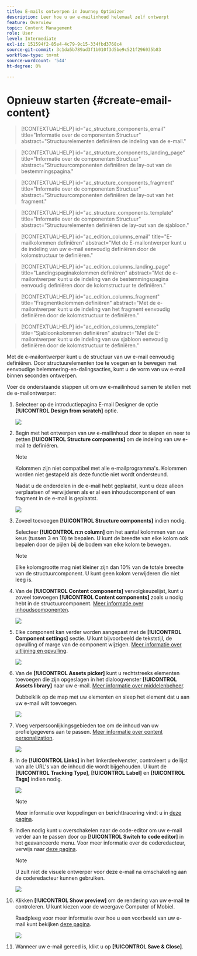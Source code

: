 ```yaml
---
title: E-mails ontwerpen in Journey Optimizer
description: Leer hoe u uw e-mailinhoud helemaal zelf ontwerpt
feature: Overview
topic: Content Management
role: User
level: Intermediate
exl-id: 151594f2-85e4-4c79-9c15-334fbd3768c4
source-git-commit: 3c1da5b789ad3f1b010f3d5be9c521f296035b83
workflow-type: tm+mt
source-wordcount: '544'
ht-degree: 0%

---
```


# Opnieuw starten {#create-email-content}

>[!CONTEXTUALHELP]
>id="ac_structure_components_email"
>title="Informatie over de componenten Structuur"
>abstract="Structuurelementen definiëren de indeling van de e-mail."

>[!CONTEXTUALHELP]
>id="ac_structure_components_landing_page"
>title="Informatie over de componenten Structuur"
>abstract="Structuurcomponenten definiëren de lay-out van de bestemmingspagina."

>[!CONTEXTUALHELP]
>id="ac_structure_components_fragment"
>title="Informatie over de componenten Structuur"
>abstract="Structuurcomponenten definiëren de lay-out van het fragment."

>[!CONTEXTUALHELP]
>id="ac_structure_components_template"
>title="Informatie over de componenten Structuur"
>abstract="Structuurelementen definiëren de lay-out van de sjabloon."


>[!CONTEXTUALHELP]
>id="ac_edition_columns_email"
>title="E-mailkolommen definiëren"
>abstract="Met de E-mailontwerper kunt u de indeling van uw e-mail eenvoudig definiëren door de kolomstructuur te definiëren."

>[!CONTEXTUALHELP]
>id="ac_edition_columns_landing_page"
>title="Landingspaginakolommen definiëren"
>abstract="Met de e-mailontwerper kunt u de indeling van de bestemmingspagina eenvoudig definiëren door de kolomstructuur te definiëren."

>[!CONTEXTUALHELP]
>id="ac_edition_columns_fragment"
>title="Fragmentkolommen definiëren"
>abstract="Met de e-mailontwerper kunt u de indeling van het fragment eenvoudig definiëren door de kolomstructuur te definiëren."

>[!CONTEXTUALHELP]
>id="ac_edition_columns_template"
>title="Sjabloonkolommen definiëren"
>abstract="Met de E-mailontwerper kunt u de indeling van uw sjabloon eenvoudig definiëren door de kolomstructuur te definiëren."


Met de e-mailontwerper kunt u de structuur van uw e-mail eenvoudig definiëren. Door structuurelementen toe te voegen en te bewegen met eenvoudige belemmering-en-dalingsacties, kunt u de vorm van uw e-mail binnen seconden ontwerpen.

Voer de onderstaande stappen uit om uw e-mailinhoud samen te stellen met de e-mailontwerper:

1. Selecteer op de introductiepagina E-mail Designer de optie **[!UICONTROL Design from scratch]** optie.

   ![](assets/email_designer.png)

1. Begin met het ontwerpen van uw e-mailinhoud door te slepen en neer te zetten **[!UICONTROL Structure components]** om de indeling van uw e-mail te definiëren.

   >[!NOTE]
   >
   >Kolommen zijn niet compatibel met alle e-mailprogramma&#39;s. Kolommen worden niet gestapeld als deze functie niet wordt ondersteund.
   >
   >Nadat u de onderdelen in de e-mail hebt geplaatst, kunt u deze alleen verplaatsen of verwijderen als er al een inhoudscomponent of een fragment in de e-mail is geplaatst.

   ![](assets/email_designer_2.png)

1. Zoveel toevoegen **[!UICONTROL Structure components]** indien nodig.

   Selecteer **[!UICONTROL n:n column]** om het aantal kolommen van uw keus (tussen 3 en 10) te bepalen. U kunt de breedte van elke kolom ook bepalen door de pijlen bij de bodem van elke kolom te bewegen.

   >[!NOTE]
   >
   >Elke kolomgrootte mag niet kleiner zijn dan 10% van de totale breedte van de structuurcomponent. U kunt geen kolom verwijderen die niet leeg is.

1. Van de **[!UICONTROL Content components]** vervolgkeuzelijst, kunt u zoveel toevoegen **[!UICONTROL Content components]** zoals u nodig hebt in de structuurcomponent. [Meer informatie over inhoudscomponenten](content-components.md).

   ![](assets/email_designer_3.png)

1. Elke component kan verder worden aangepast met de **[!UICONTROL Component settings]** sectie. U kunt bijvoorbeeld de tekststijl, de opvulling of marge van de component wijzigen. [Meer informatie over uitlijning en opvulling](adjusting-vertical-alignment-and-padding.md).

   ![](assets/email_designer_4.png)

1. Van de **[!UICONTROL Assets picker]** kunt u rechtstreeks elementen toevoegen die zijn opgeslagen in het dialoogvenster **[!UICONTROL Assets library]** naar uw e-mail. [Meer informatie over middelenbeheer](assets-essentials.md).

   Dubbelklik op de map met uw elementen en sleep het element dat u aan uw e-mail wilt toevoegen.

   ![](assets/email_designer_5.png)

1. Voeg verpersoonlijkingsgebieden toe om de inhoud van uw profielgegevens aan te passen. [Meer informatie over content personalization](../personalization/personalize.md).

   ![](assets/email_designer_6.png)

1. In de **[!UICONTROL Links]** in het linkerdeelvenster, controleert u de lijst van alle URL&#39;s van de inhoud die wordt bijgehouden. U kunt de **[!UICONTROL Tracking Type]**, **[!UICONTROL Label]** en **[!UICONTROL Tags]** indien nodig.

   ![](assets/email_designer_7.png)

   >[!NOTE]
   >
   >Meer informatie over koppelingen en berichttracering vindt u in [deze pagina](message-tracking.md).

1. Indien nodig kunt u overschakelen naar de code-editor om uw e-mail verder aan te passen door op **[!UICONTROL Switch to code editor]** in het geavanceerde menu. Voor meer informatie over de coderedacteur, verwijs naar [deze pagina](code-content.md#).

   >[!NOTE]
   >
   >U zult niet de visuele ontwerper voor deze e-mail na omschakeling aan de coderedacteur kunnen gebruiken.

   ![](assets/email_designer_26.png)

1. Klikken **[!UICONTROL Show preview]** om de rendering van uw e-mail te controleren. U kunt kiezen voor de weergave Computer of Mobiel.

   Raadpleeg voor meer informatie over hoe u een voorbeeld van uw e-mail kunt bekijken [deze pagina](preview.md).

   ![](assets/email_designer_8.png)

1. Wanneer uw e-mail gereed is, klikt u op **[!UICONTROL Save & Close]**.

